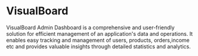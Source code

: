 # VisualBoard
VisualBoard Admin Dashboard is a comprehensive and user-friendly solution for efficient management of an application's data and operations.
It enables easy tracking and management of users, products, orders,income etc and provides valuable insights through detailed statistics and analytics. 
